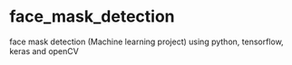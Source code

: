 # face_mask_detection
face mask detection (Machine learning project) using python, tensorflow, keras and openCV
